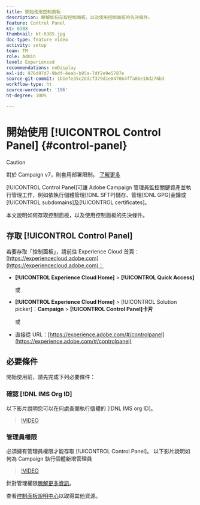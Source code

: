 ```yaml
---
title: 開始使用控制面板
description: 瞭解如何存取控制面板，以及使用控制面板的先決條件。
feature: Control Panel
kt: 6388
thumbnail: kt-6385.jpg
doc-type: feature video
activity: setup
team: TM
role: Admin
level: Experienced
recommendations: noDisplay
exl-id: 976d97d7-9bdf-4eab-b95a-7df2e9e5787e
source-git-commit: 1b1efe35c2ddcf379d1e847064ffa8be18d276b3
workflow-type: ht
source-wordcount: '196'
ht-degree: 100%

---
```


# 開始使用 [!UICONTROL Control Panel] {#control-panel}

>[!CAUTION]
> 對於 Campaign v7，則套用部署限制。 [了解更多](https://experienceleague.adobe.com/docs/control-panel/using/faq.html?lang=zh-Hant#v7-restrictions)

[!UICONTROL Control Panel]可讓 Adobe Campaign 管理員監控關鍵資產並執行管理工作，例如依執行個體管理[!DNL SFTP]儲存、管理[!DNL GPG]金鑰或[!UICONTROL subdomains]及[!UICONTROL certificates]。

本文說明如何存取控制面板，以及使用控制面板的先決條件。

## 存取 [!UICONTROL Control Panel]

若要存取「控制面板」，請前往 Experience Cloud 首頁：[https://experiencecloud.adobe.com](https://experiencecloud.adobe.com)：

* **[!UICONTROL Experience Cloud Home]** > **[!UICONTROL Quick Access]**

   或
* **[!UICONTROL Experience Cloud Home]**  > [!UICONTROL Solution picker]：**Campaign** > **[!UICONTROL Control Panel]卡片**

   或

* 直接從 URL：[https://experience.adobe.com/#/controlpanel](https://experience.adobe.com/#/controlpanel)

## 必要條件

開始使用前，請先完成下列必要條件：

### 確認 [!DNL IMS Org ID]

以下影片說明您可以在何處查閱執行個體的 [!DNL IMS org ID]。

>[!VIDEO](https://video.tv.adobe.com/v/27183?quality=12&learn=0n)

### 管理員權限

必須擁有管理員權限才能存取 [!UICONTROL Control Panel]。
以下影片說明如何為 Campaign 執行個體新增管理員

>[!VIDEO](https://video.tv.adobe.com/v/27147?quality=12&learn=0n)

針對管理權限[瞭解更多資訊](https://experienceleague.adobe.com/docs/control-panel/using/discover-control-panel/managing-permissions.html?lang=zh-Hant#discover-control-panel)。

查看[控制面板說明中心](https://experienceleague.adobe.com/docs/control-panel/using/control-panel-home.html?lang=zh-Hant)以取得其他資源。
